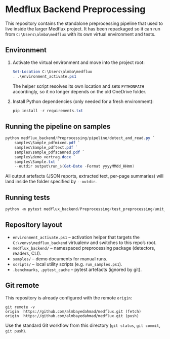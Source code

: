 # Medflux Backend Preprocessing

This repository contains the standalone preprocessing pipeline that used to live inside the larger Medflux project. It has been repackaged so it can run from `C:\Users\almba\medflux` with its own virtual environment and tests.

## Environment

1. Activate the virtual environment and move into the project root:
   ```powershell
   Set-Location C:\Users\almba\medflux
   . .\environment_activate.ps1
   ```

   The helper script resolves its own location and sets `PYTHONPATH` accordingly, so it no longer depends on the old OneDrive folder.

2. Install Python dependencies (only needed for a fresh environment):
   ```powershell
   pip install -r requirements.txt
   ```

## Running the pipeline on samples

```powershell
python medflux_backend/Preprocessing/pipeline/detect_and_read.py `
    samples\Sample_pdfmixed.pdf `
    samples\Sample_pdftext.pdf `
    samples\sample_pdfscanned.pdf `
    samples\demo_vertrag.docx `
    samples\Sample.txt `
    --outdir output\run_$(Get-Date -Format yyyyMMdd_HHmm)
```

All output artefacts (JSON reports, extracted text, per-page summaries) will land inside the folder specified by `--outdir`.

## Running tests

```powershell
python -m pytest medflux_backend/Preprocessing/test_preprocessing/unit_tests -q
```

## Repository layout

- `environment_activate.ps1` – activation helper that targets the `C:\venvs\medflux_backend` virtualenv and switches to this repo’s root.
- `medflux_backend/` – namespaced preprocessing package (detectors, readers, CLI).
- `samples/` – demo documents for manual runs.
- `scripts/` – local utility scripts (e.g. `run_samples.ps1`).
- `.benchmarks`, `.pytest_cache` – pytest artefacts (ignored by git).

## Git remote

This repository is already configured with the remote `origin`:

```
git remote -v
origin  https://github.com/almbayedahmad/medflux.git (fetch)
origin  https://github.com/almbayedahmad/medflux.git (push)
```

Use the standard Git workflow from this directory (`git status`, `git commit`, `git push`).
